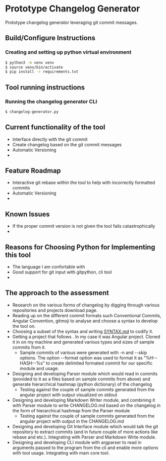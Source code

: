 # Prototype Changelog Generator
Prototype changelog generator leveraging git commit messages.
## Build/Configure Instructions
### Creating and setting up python virtual environment
```bash
$ python3 -m venv venv
$ source venv/bin/activate
$ pip install -r requirements.txt
```
## Tool running instructions
### Running the changelog generator CLI
```bash
$ changelog-generator.py
```
## Current functionality of the tool
* Interface directly with the git commit
* Create changelog based on the git commit messages
* Automatic Versioning
* 

## Feature Roadmap
* Interactive git rebase within the tool to help with incorrectly formatted commits
* Automatic Versioning
* 

## Known Issues
* If the proper commit version is not given the tool fails catastrophically
* 

## Reasons for Choosing Python for Implementing this tool
* The language I am confortable with
* Good support for git input with gitpython, cli tool
* 

## The approach to the assessment
* Research on the various forms of changelog by digging through various repositories and projects download page.
* Reading up on the different commit formats such Conventional Commits, Angular Convention, gitmoji to analyse and choose a syntax to develop the tool on. 
* Choosing a subset of the syntax and writing [SYNTAX.md](./SYNTAX.md) to codify it.
* Getting a project that follows . In my case it was Angular project. Cloned it in on my machine and generated various types and sizes of sample commits from it.
    * Sample commits of various were generated with -n and --skip options. The option --format option was used to format it as "%H--HASH--%s" to create delimited formated commit for our specific module and usage.
* Designing and developing Parser module which would read in commits (provided to it as a files based on sample commits from above) and generate hierarchical hashmap (python dictionary) of the changelog
    * Testing against the couple of sample commits generated from the angular project with output visualized on stdout
* Designing and developing Markdown Writer module, and combining it with Parser module to write CHANGELOG.md based on the changelog in the form of hierarchical hashmap from the Parser module
    * Testing against the couple of sample commits generated from the angular project with output in the CHANGELOG.md
* Designing and developing Git Interface module which would talk the git repository to extract commits (and in future couple of more actions like rebase and etc.). Integrating with Parser and Markdown Write module.
* Designing and developing CLI module with argparser to read in arguments passed to the program from the cli and enable more options with tool usage. Integrating with main core tool.


